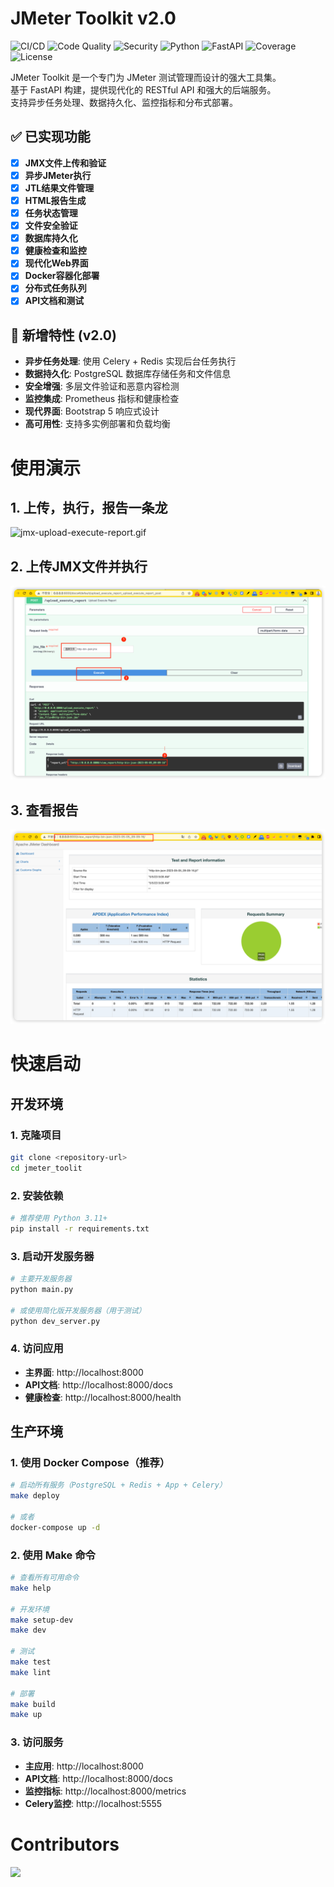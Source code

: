 # JMeter Toolkit v2.0

![CI/CD](https://github.com/YOUR_USERNAME/jmeter_toolit/workflows/CI/CD%20Pipeline/badge.svg)
![Code Quality](https://github.com/YOUR_USERNAME/jmeter_toolit/workflows/Code%20Quality/badge.svg)
![Security](https://github.com/YOUR_USERNAME/jmeter_toolit/workflows/Security%20Scan/badge.svg)
![Python](https://img.shields.io/badge/python-3.9%2B-blue.svg)
![FastAPI](https://img.shields.io/badge/FastAPI-0.104%2B-green.svg)
![Coverage](https://img.shields.io/badge/coverage-41%25-yellow.svg)
![License](https://img.shields.io/badge/license-MIT-blue.svg)

JMeter Toolkit 是一个专门为 JMeter 测试管理而设计的强大工具集。  
基于 FastAPI 构建，提供现代化的 RESTful API 和强大的后端服务。  
支持异步任务处理、数据持久化、监控指标和分布式部署。

## ✅ 已实现功能

- [x] **JMX文件上传和验证**
- [x] **异步JMeter执行**
- [x] **JTL结果文件管理**
- [x] **HTML报告生成**
- [x] **任务状态管理**
- [x] **文件安全验证**
- [x] **数据库持久化**
- [x] **健康检查和监控**
- [x] **现代化Web界面**
- [x] **Docker容器化部署**
- [x] **分布式任务队列**
- [x] **API文档和测试**

## 🚀 新增特性 (v2.0)

- **异步任务处理**: 使用 Celery + Redis 实现后台任务执行
- **数据持久化**: PostgreSQL 数据库存储任务和文件信息
- **安全增强**: 多层文件验证和恶意内容检测
- **监控集成**: Prometheus 指标和健康检查
- **现代界面**: Bootstrap 5 响应式设计
- **高可用性**: 支持多实例部署和负载均衡


# 使用演示
## 1. 上传，执行，报告一条龙
![jmx-upload-execute-report.gif](docs%2Fjmx-upload-execute-report.gif)

## 2. 上传JMX文件并执行
![upload-execute.png](docs%2Fupload-execute.png)
## 3. 查看报告
![report.png](docs%2Freport.png)
# 快速启动

## 开发环境

### 1. 克隆项目
```bash
git clone <repository-url>
cd jmeter_toolit
```

### 2. 安装依赖
```bash
# 推荐使用 Python 3.11+
pip install -r requirements.txt
```

### 3. 启动开发服务器
```bash
# 主要开发服务器
python main.py

# 或使用简化版开发服务器（用于测试）
python dev_server.py
```

### 4. 访问应用
- **主界面**: http://localhost:8000
- **API文档**: http://localhost:8000/docs
- **健康检查**: http://localhost:8000/health

## 生产环境

### 1. 使用 Docker Compose（推荐）
```bash
# 启动所有服务（PostgreSQL + Redis + App + Celery）
make deploy

# 或者
docker-compose up -d
```

### 2. 使用 Make 命令
```bash
# 查看所有可用命令
make help

# 开发环境
make setup-dev
make dev

# 测试
make test
make lint

# 部署
make build
make up
```

### 3. 访问服务
- **主应用**: http://localhost:8000
- **API文档**: http://localhost:8000/docs
- **监控指标**: http://localhost:8000/metrics
- **Celery监控**: http://localhost:5555




# Contributors
<a href="https://github.com/lihuacai168/Jmeter-Toolkit/graphs/contributors">
  <img src="https://contrib.rocks/image?repo=lihuacai168/Jmeter-Toolkit" />
</a>

